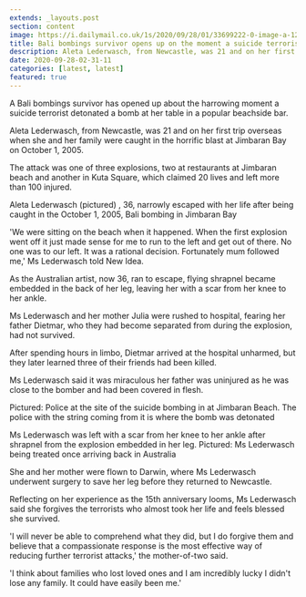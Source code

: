 ```yaml
---
extends: _layouts.post
section: content
image: https://i.dailymail.co.uk/1s/2020/09/28/01/33699222-0-image-a-12_1601254701803.jpg 
title: Bali bombings survivor opens up on the moment a suicide terrorist detonated a bomb at their table 
description: Aleta Lederwasch, from Newcastle, was 21 and on her first trip overseas when she and her family were caught in the horrific blast at Jimbaran Bay on October 1, 2005. 
date: 2020-09-28-02-31-11 
categories: [latest, latest] 
featured: true 
--- 
```

A Bali bombings survivor has opened up about the harrowing moment a suicide terrorist detonated a bomb at her table in a popular beachside bar. 

Aleta Lederwasch, from Newcastle, was 21 and on her first trip overseas when she and her family were caught in the horrific blast at Jimbaran Bay on October 1, 2005.   

The attack was one of three explosions, two at restaurants at Jimbaran beach and another in Kuta Square, which claimed 20 lives and left more than 100 injured.

Aleta Lederwasch (pictured) , 36, narrowly escaped with her life after being caught in the October 1, 2005, Bali bombing in Jimbaran Bay

'We were sitting on the beach when it happened. When the first explosion went off it just made sense for me to run to the left and get out of there. No one was to our left. It was a rational decision. Fortunately mum followed me,' Ms Lederwasch told New Idea.

As the Australian artist, now 36, ran to escape, flying shrapnel became embedded in the back of her leg, leaving her with a scar from her knee to her ankle. 

Ms Lederwasch and her mother Julia were rushed to hospital, fearing her father Dietmar, who they had become separated from during the explosion, had not survived.  

After spending hours in limbo, Dietmar arrived at the hospital unharmed, but they later learned three of their friends had been killed.  

Ms Lederwasch said it was miraculous her father was uninjured as he was close to the bomber and had been covered in flesh. 

 Pictured: Police at the site of the suicide bombing in at Jimbaran Beach. The police with the string coming from it is where the bomb was detonated

Ms Lederwasch was left with a scar from her knee to her ankle after shrapnel from the explosion embedded in her leg. Pictured: Ms Lederwasch being treated once arriving back in Australia

She and her mother were flown to Darwin, where Ms Lederwasch underwent surgery to save her leg before they returned to Newcastle.  

Reflecting on her experience as the 15th anniversary looms, Ms Lederwasch said she forgives the terrorists who almost took her life and feels blessed she survived.

'I will never be able to comprehend what they did, but I do forgive them and believe that a compassionate response is the most effective way of reducing further terrorist attacks,' the mother-of-two said.    

'I think about families who lost loved ones and I am incredibly lucky I didn't lose any family. It could have easily been me.'


